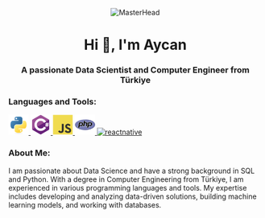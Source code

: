 <p align="center">
  <img src="https://draftss.com/wp-content/uploads/2022/12/1-2048x1152.png" alt="MasterHead" height="250">
</p>

<h1 align="center">Hi 👋, I'm Aycan</h1>
<h3 align="center">A passionate Data Scientist and Computer Engineer from Türkiye</h3>

<h3 align="left">Languages and Tools:</h3>
<p align="left">
  <a href="https://www.python.org" target="_blank" rel="noreferrer">
    <img src="https://raw.githubusercontent.com/devicons/devicon/master/icons/python/python-original.svg" alt="python" width="40" height="40"/>
  </a>
  <a href="https://www.w3schools.com/cs/" target="_blank" rel="noreferrer">
    <img src="https://raw.githubusercontent.com/devicons/devicon/master/icons/csharp/csharp-original.svg" alt="csharp" width="40" height="40"/>
  </a>
  <a href="https://developer.mozilla.org/en-US/docs/Web/JavaScript" target="_blank" rel="noreferrer">
    <img src="https://raw.githubusercontent.com/devicons/devicon/master/icons/javascript/javascript-original.svg" alt="javascript" width="40" height="40"/>
  </a>
  <a href="https://www.php.net" target="_blank" rel="noreferrer">
    <img src="https://raw.githubusercontent.com/devicons/devicon/master/icons/php/php-original.svg" alt="php" width="40" height="40"/>
  </a>
  <a href="https://reactnative.dev/" target="_blank" rel="noreferrer">
    <img src="https://reactnative.dev/img/header_logo.svg" alt="reactnative" width="40" height="40"/>
  </a>

</p>

<h3 align="left">About Me:</h3>
<p align="left">
  I am passionate about Data Science and have a strong background in SQL and Python. With a degree in Computer Engineering from Türkiye, I am experienced in various programming languages and tools. My expertise includes developing and analyzing data-driven solutions, building machine learning models, and working with databases.
</p>
